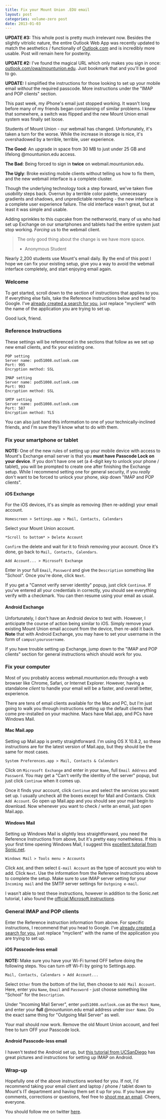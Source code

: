 ```yaml
---
title: Fix your Mount Union .EDU email
layout: post
categories: volume-zero post
date: 2013-01-03
---
```

**UPDATE #3:** This whole post is pretty much irrelevant now. Besides the slightly vitriolic nature, the entire Outlook Web App was recently updated to match the aesthetics / functionally of [Outlook.com](http://outlook.com) and is incredibly more usable. Post will remain here for posterity.

**UPDATE #2:** I've found the magical URL which only makes you sign in once: [outlook.com/owa/mountunion.edu](http://outlook.com/owa/mountunion.edu). Just bookmark that and you'll be good to go.

**UPDATE:** I simplified the instructions for those looking to set up your mobile email *without* the required passcode. More instructions under the "IMAP and POP clients" section.

This past week, my iPhone's email just stopped working. It wasn't long before many of my friends began complaining of similar problems. I knew that somewhere, a switch was flipped and the new Mount Union email system was finally set loose.

Students of Mount Union - our webmail has changed. Unfortunately, it's taken a turn for the worse. While the increase in storage is nice, it's overshadowed by a terrible, terrible, user experience.

**The Good**: An upgrade in space from 30 MB to just under 25 GB and lifelong @mountunion.edu access.

**The Bad**: Being forced to sign in **twice** on webmail.mountunion.edu.

**The Ugly**: Broke existing mobile clients without telling us how to fix them, and the new webmail interface is a complete cluster.

Though the underlying technology took a step forward, we've taken five *usability* steps back. Overrun by a terrible color palette, unnecessary gradients and shadows, and unpredictable rendering - the new interface is a complete user experience failure. The old interface wasn't great, but at least it was simple and usable.

Adding sprinkles to this cupcake from the netherworld, many of us who had set up Exchange on our smartphones and tablets had the entire system just stop working. *Forcing* us to the webmail client.

> The only good thing about the change is we have more space.
> - Anonymous Student

Nearly 2,200 students use Mount's email daily. By the end of this post I hope we can fix your existing setup, give you a way to avoid the webmail interface completely, and start enjoying email again.

### Welcome

To get started, scroll down to the section of instructions that applies to you. If everything else fails, take the Reference Instructions below and head to Google. I've [already created a search for you](https://www.google.com/search?q=imap+setup+for+myclient), just replace "myclient" with the name of the application you are trying to set up.

Good luck, friend.

### Reference Instructions

These settings will be referenced in the sections that follow as we set up new email clients, and fix your existing one.

    POP setting
    Server name: pod51008.outlook.com
    Port: 995
    Encryption method: SSL

    IMAP setting
    Server name: pod51008.outlook.com
    Port: 993
    Encryption method: SSL

    SMTP setting
    Server name: pod51008.outlook.com
    Port: 587
    Encryption method: TLS

You can also just hand this information to one of your technically-inclined friends, and I'm sure they'll know what to do with them.

### Fix your smartphone or tablet

**NOTE:** One of the new rules of setting up your mobile device with access to Mount's Exchange email server is that you **must have Passcode Lock on your device**. If you don't have one set (a 4-digit key to unlock your phone / tablet), you will be prompted to create one after finishing the Exchange setup. While I recommend setting one for general security, if you *really* don't want to be forced to unlock your phone, skip down "IMAP and POP clients".

#### iOS Exchange

For the iOS devices, it's as simple as removing (then re-adding) your email account.

    Homescreen > Settings.app > Mail, Contacts, Calendars

Select your Mount Union account.

    *Scroll to bottom* > Delete Account

`Confirm` the delete and wait for it to finish removing your account. Once it's done, go back to `Mail, Contacts, Calendars`.

    Add Account... > Microsoft Exchange

Enter in your full `Email`, `Password` and give the `Description` something like "School". Once you're done, click `Next`.

If you get a "Cannot verify server identity" popup, just click `Continue`. If you've entered all your credentials in correctly, you should see everything verify with a checkmark. You can then resume using your email as usual.

#### Android Exchange

Unfortunately, I don't have an Android device to test with. However, I anticipate the course of action being similar to iOS. Simply remove your existing Mount Union email account from the device, then re-add it back. **Note** that with Android Exchange, you may have to set your username in the form of `campus\yourusername`.

If you have trouble setting up Exchange, jump down to the "IMAP and POP clients" section for general instructions which should work for you.

### Fix your computer

Most of you probably access webmail.mountunion.edu through a web browser like Chrome, Safari, or Internet Explorer. However, having a standalone *client* to handle your email will be a faster, and overall better, experience.

There are tens of email clients available for the Mac and PC, but I'm just going to walk you through instructions setting up the default clients that come pre-installed on your machine. Macs have Mail.app, and PCs have Windows Mail.


#### Mac Mail.app

Setting up Mail.app is pretty straightforward. I'm using OS X 10.8.2, so these instructions are for the latest version of Mail.app, but they should be the same for most cases.

    System Preferences.app > Mail, Contacts & Calendars

Click on `Microsoft Exchange` and enter in your `Name`, full `Email Address` and `Password`. You may get a "Can't verify the identity of the server" popup, but just click `Continue` when it comes up.

Once it finds your account, click `Continue` and select the services you want set up. I usually uncheck all the boxes except for Mail and Contacts. Click `Add Account`. Go open up Mail.app and you should see your mail begin to download. Now whenever you want to check / write an email, just open Mail.app.

#### Windows Mail

Setting up Windows Mail is slightly less straightforward, you need the Reference Instructions from above, but it's pretty easy nonetheless. If this is your first time opening Windows Mail, I suggest this [excellent tutorial from Sonic.net](https://wiki.sonic.net/wiki/Windows_Mail_IMAP_Settings).

    Windows Mail > Tools menu > Accounts

Click `Add`, and then select `E-mail Account` as the type of account you wish to add. Click `Next`. Use the information from the Reference Instructions above to complete the setup. Make sure to use IMAP server setting for your `Incoming mail` and the SMTP server settings for `Outgoing e-mail`.

I wasn't able to test these instructions, however in addition to the Sonic.net tutorial, I also found the [official Microsoft instructions](http://windows.microsoft.com/en-US/windows-vista/Windows-Mail-setting-up-an-account-from-start-to-finish).

### General IMAP and POP clients

Enter the Reference instruction information from above. For specific instructions, I recommend that you head to Google. I've [already created a search for you](https://www.google.com/search?q=imap+setup+for+myclient), just replace "myclient" with the name of the application you are trying to set up.

#### iOS Passcode-less email

**NOTE:** Make sure you have your Wi-Fi turned OFF before doing the following steps. You can turn off Wi-Fi by going to Settings.app.

    Mail, Contacts, Calendars > Add Account...

Select `Other` from the bottom of the list, then choose to `Add Mail Account`. Here, enter you `Name`, `Email` and `Password` - just choose something like "School" for the `Description`.

Under "Incoming Mail Server", enter `pod51008.outlook.com` as the `Host Name`, and enter your **full** @mountunion.edu email address under `User Name`. Do the exact same thing for "Outgoing Mail Server" as well.

Your mail should now work. Remove the old Mount Union account, and feel free to turn OFF your Passcode lock.

#### Android Passcode-less email

I haven't tested the Android set up, but [this tutorial from UCSanDiego](http://blink.ucsd.edu/technology/email/mobile/android-imap.html) has great pictures and instructions for setting up IMAP on Android.

### Wrap-up

Hopefully one of the above instructions worked for you. If not, I'd recommend taking your email client and laptop / phone / tablet down to Mount's IT department and having them set it up for you. If you have any comments, corrections or questions, feel free to [shoot me an email](/colophon). Cheers, everyone.

You should follow me on twitter [here](http://twitter.com/dreger).
